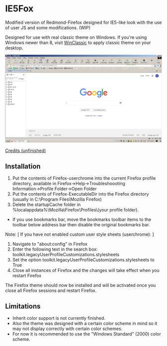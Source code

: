 # IE5Fox
Modified version of Redmond-Firefox designed for IE5-like look with the use of user JS and some modifications. (WIP)

Designed for use with real classic theme on Windows. If you're using Windows newer than 8, visit [WinClassic](https://winclassic.boards.net) to apply classic theme on your desktop.

![Image Screenshot](https://github.com/Ingan121/Redmond-Firefox/blob/master/Screenshots/Screenshot.png)

[Credits (unfinished)](https://github.com/Ingan121/Redmond-Firefox/blob/master/Credits.md)

## Installation
1. Put the contents of Firefox-userchrome into the current Firefox profile directory, available in Firefox→Help→Troubleshoooting Information→Profile Folder→Open Folder
2. Put the contents of Firefox-ExecutableDir into the Firefox directory (usually in C:\Program Files\Mozilla Firefox)
3. Delete the startupCache folder in %localappdata%\Mozilla\Firefox\Profiles\\(your profile folder).
* If you use bookmarks bar, move the bookmarks toolbar items to the toolbar below address bar then disable the original bookmarks bar.

Note:
[ If you have not enabled custom user style sheets (userchrome): ]
1. Navigate to "about:config" in Firefox
2. Enter the following text in the search box: toolkit.legacyUserProfileCustomizations.stylesheets
3. Set the option toolkit.legacyUserProfileCustomizations.stylesheets to True
4. Close all instances of Firefox and the changes will take effect when you restart Firefox

The Firefox theme should now be installed and will be activated once you close all Firefox sessions and restart Firefox.

## Limitations
* Inherit color support is not currently finished.
* Also the theme was designed with a certain color scheme in mind so it may not display correctly
with certain color schemes.
* For now it is recommended to use the "Windows Standard" (2000) color scheme.
